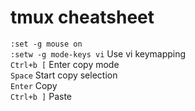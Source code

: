 # tmux cheatsheet
`:set -g mouse on`\
`:setw -g mode-keys vi` Use vi keymapping\
`Ctrl+b [` Enter copy mode\
`Space` Start copy selection\
`Enter` Copy\
`Ctrl+b ]` Paste

